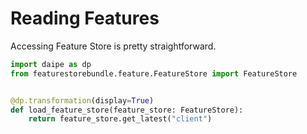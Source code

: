 # Reading Features

Accessing Feature Store is pretty straightforward.

```python
import daipe as dp
from featurestorebundle.feature.FeatureStore import FeatureStore


@dp.transformation(display=True)
def load_feature_store(feature_store: FeatureStore):
    return feature_store.get_latest("client")
```
